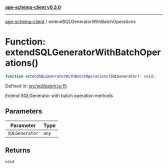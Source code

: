 [**age-schema-client v0.3.0**](../index.md)

***

[age-schema-client](../index.md) / extendSQLGeneratorWithBatchOperations

# Function: extendSQLGeneratorWithBatchOperations()

```ts
function extendSQLGeneratorWithBatchOperations(SQLGenerator): void;
```

Defined in: [src/sql/batch.ts:15](https://github.com/standardbeagle/ageSchemaClient/blob/main/src/sql/batch.ts#L15)

Extend SQLGenerator with batch operation methods

## Parameters

| Parameter | Type |
| ------ | ------ |
| `SQLGenerator` | `any` |

## Returns

`void`
